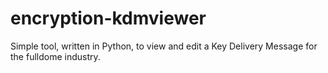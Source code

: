 # encryption-kdmviewer
Simple tool, written in Python, to view and edit a Key Delivery Message for the fulldome industry.
